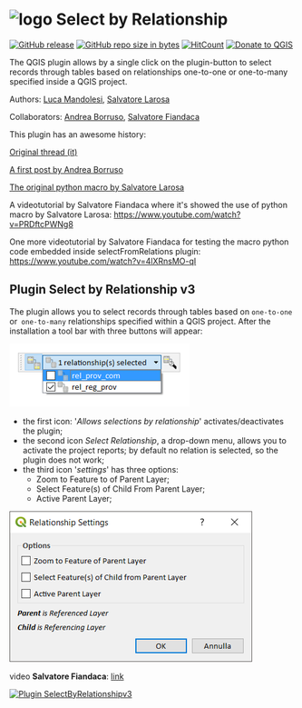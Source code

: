 # ![logo](images/icon.png) Select by Relationship
[![GitHub release](https://img.shields.io/github/release/pyarchinit/selectbyrelationship_repo.svg?style=flat-square)](https://github.com/pyarchinit/selectbyrelationship_repo)
[![GitHub repo size in bytes](https://img.shields.io/github/repo-size/pyarchinit/selectbyrelationship_repo.svg?style=flat-square)](https://github.com/pyarchinit/selectbyrelationship_repo)
[![HitCount](http://hits.dwyl.io/pyarchinit/selectbyrelationship_repo.svg)](http://hits.dwyl.io/pyarchinit/selectbyrelationship_repo)
[![Donate to QGIS](https://img.shields.io/badge/donate%20to-QGIS-green.svg?style=flat-square)](http://qgis.org/en/site/getinvolved/donations.html)


The QGIS plugin allows by a single click on the plugin-button to select records through tables based on relationships one-to-one or one-to-many specified inside a QGIS project.

Authors: [Luca Mandolesi](https://github.com/pyarchinit), [Salvatore Larosa](https://github.com/slarosa)

Collaborators: [Andrea Borruso](https://github.com/aborruso), [Salvatore Fiandaca](https://github.com/pigreco)

This plugin has an awesome history:

[Original thread (it)](http://osgeo-org.1560.x6.nabble.com/QGIS-select-in-join-tabella-in-relazione-td5317093.html)

[A first post by Andrea Borruso](https://medium.com/tantotanto/qgis-selezionare-geometrie-da-una-tabella-di-attributi-correlata-bea37747a7e2)

[The original python macro by Salvatore Larosa](https://gist.github.com/slarosa/653e6d759cf0d82c2a24dcc499b094e0)

A videotutorial by Salvatore Fiandaca where it's showed the use of python macro by Salvatore Larosa:
https://www.youtube.com/watch?v=PRDftcPWNg8

One more videotutorial by Salvatore Fiandaca for testing the macro python code embedded inside selectFromRelations plugin:
https://www.youtube.com/watch?v=4lXRnsMO-qI

## Plugin Select by Relationship v3

The plugin allows you to select records through tables based on `one-to-one` or` one-to-many` relationships specified within a QGIS project.
After the installation a tool bar with three buttons will appear:

<img src="/images/icone_p2.png">

*  the first icon: '_Allows selections by relationship_' activates/deactivates the plugin;
* the second icon _Select Relationship_, a drop-down menu, allows you to activate the project reports; by default no relation is selected, so the plugin does not work;
* the third icon '_settings_' has three options:
    * Zoom to Feature to of Parent Layer;
    * Select Feature(s) of Child From Parent Layer;
    * Active Parent Layer;

<img src="/images/icona_settings2.png">

video **Salvatore Fiandaca**: [link](https://youtu.be/EGfFCOfAS5E)

[![Plugin SelectByRelationshipv3](https://img.youtube.com/vi/EGfFCOfAS5E/0.jpg)](https://youtu.be/EGfFCOfAS5E "SelectByRelationshipv3")
